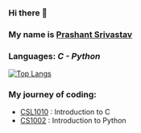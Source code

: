 ### Hi there 👋

### My name is <ins>Prashant Srivastav</ins>
### Languages: _C - Python_

[![Top Langs](https://github-readme-stats.vercel.app/api/top-langs/?username=ps-1305&layout=pie)](https://github.com/anuraghazra/github-readme-stats)

### My journey of coding:
* [CSL1010](https://github.com/ps-1305/spring-2024) : Introduction to C
* [CS1002](https://github.com/ps-1305/cs-1002) : Introduction to Python


<!--
**ps-1305/ps-1305** is a ✨ _special_ ✨ repository because its `README.md` (this file) appears on your GitHub profile.

Here are some ideas to get you started:

- 🔭 I’m currently working on ...
- 🌱 I’m currently learning ...
- 👯 I’m looking to collaborate on ...
- 🤔 I’m looking for help with ...
- 💬 Ask me about ...
- 📫 How to reach me: ...
- 😄 Pronouns: ...
- ⚡ Fun fact: ...
-->
